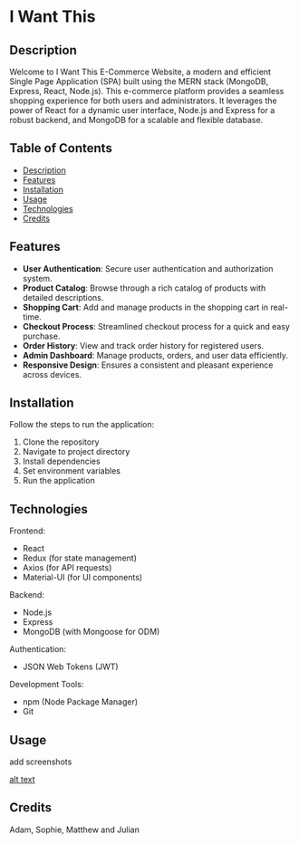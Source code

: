 # I Want This
## Description

Welcome to I Want This E-Commerce Website, a modern and efficient Single Page Application (SPA) built using the MERN stack (MongoDB, Express, React, Node.js). This e-commerce platform provides a seamless shopping experience for both users and administrators. It leverages the power of React for a dynamic user interface, Node.js and Express for a robust backend, and MongoDB for a scalable and flexible database.

## Table of Contents 
- [Description](#description)<br>
- [Features](#features)<br>
- [Installation](#installation)<br>
- [Usage](#usage)<br>
- [Technologies](#technologies)<br>
- [Credits](#credits)

## Features
- <strong>User Authentication</strong>: Secure user authentication and authorization system.
- <strong>Product Catalog</strong>: Browse through a rich catalog of products with detailed descriptions.
- <strong>Shopping Cart</strong>: Add and manage products in the shopping cart in real-time.
- <strong>Checkout Process</strong>: Streamlined checkout process for a quick and easy purchase.
- <strong>Order History</strong>: View and track order history for registered users.
- <strong>Admin Dashboard</strong>: Manage products, orders, and user data efficiently.
- <strong>Responsive Design</strong>: Ensures a consistent and pleasant experience across devices.
## Installation

Follow the steps to run the application:
1. Clone the repository
2. Navigate to project directory
3. Install dependencies
4. Set environment variables
5. Run the application

## Technologies

Frontend:

- React
- Redux (for state management)
- Axios (for API requests)
- Material-UI (for UI components)

Backend:

- Node.js
- Express
- MongoDB (with Mongoose for ODM)

Authentication:

- JSON Web Tokens (JWT)

Development Tools:

- npm (Node Package Manager)
- Git
## Usage

add screenshots

[alt text](assets/images/screenshot.png)
   

## Credits

Adam, Sophie, Matthew and Julian
